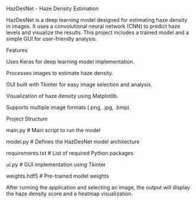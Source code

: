 HazDesNet - Haze Density Estimation

HazDesNet is a deep learning model designed for estimating haze density in images. It uses a convolutional neural network (CNN) to predict haze levels and visualize the results. This project includes a trained model and a simple GUI for user-friendly analysis.

Features

Uses Keras for deep learning model implementation.

Processes images to estimate haze density.

GUI built with Tkinter for easy image selection and analysis.

Visualization of haze density using Matplotlib.

Supports multiple image formats (.png, .jpg, .bmp).

Project Structure


 main.py        # Main script to run the model
 
 model.py       # Defines the HazDesNet model architecture
 
 requirements.txt # List of required Python packages
 
 ui.py          # GUI implementation using Tkinter
 
 weights.hdf5   # Pre-trained model weights

After running the application and selecting an image, the output will display the haze density score and a heatmap visualization.

